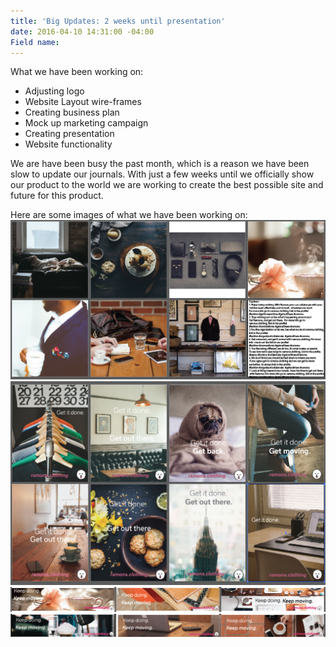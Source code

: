 ```yaml
---
title: 'Big Updates: 2 weeks until presentation'
date: 2016-04-10 14:31:00 -04:00
Field name: 
---
```


What we have been working on: 
* Adjusting logo
* Website Layout wire-frames
* Creating business plan
* Mock up marketing campaign
* Creating presentation 
* Website functionality

We are have been busy the past month, which is a reason we have been slow to update our journals. With just a few weeks until we officially show our product to the world we are working to create the best possible site and future for this product. 

Here are some images of what we have been working on: 
![Screen Shot 2016-04-10 at 2.39.29 PM.png](/uploads/Screen%20Shot%202016-04-10%20at%202.39.29%20PM.png)![Screen Shot 2016-04-10 at 1.26.26 PM.png](/uploads/Screen%20Shot%202016-04-10%20at%201.26.26%20PM.png)
![Screen Shot 2016-04-10 at 2.39.07 PM.png](/uploads/Screen%20Shot%202016-04-10%20at%202.39.07%20PM.png)
![Screen Shot 2016-04-10 at 2.38.57 PM.png](/uploads/Screen%20Shot%202016-04-10%20at%202.38.57%20PM.png)